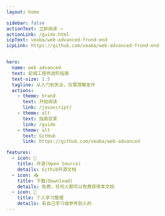 ```yaml
---
layout: home

sidebar: false
actionText: 立即阅读 →
actionLink: /guide.html
icpText: veaba/web-advanced-frond-end
icpLink: https://github.com/veaba/web-advanced-frond-end


hero:
  name: web advanced
  text: 前端工程师进阶指南
  text-size: 1.5
  tagline: 从入门到失业，仅需颈椎发作
  actions:
    - theme: brand
      text: 开始阅读
      link: /javascript/
    - theme: alt
      text: 指南目录
      link: /guide
    - theme: alt
      text: GitHub
      link: https://github.com/veaba/web-advanced

features:
  - icon: 📝
    title: 开源(Open Source)
    details: Github开源文档
  - icon: 📥
    title: 下载(Download)
    details: 免费，任何人都可以免费获得本文档
  - icon: 🚀
    title: 个人学习整理
    details: 有自己学习或参考别人的
---
```

